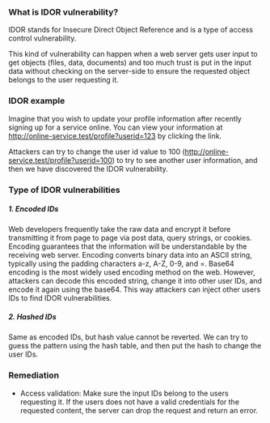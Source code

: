 ### What is IDOR vulnerability?
IDOR stands for Insecure Direct Object Reference and is a type of access control vulnerability.

This kind of vulnerability can happen when a web server gets user input to get objects (files, data, documents) and too much trust is put in the input data without checking on the server-side to ensure the requested object belongs to the user requesting it.

### IDOR example
Imagine that you wish to update your profile information after recently signing up for a service online. You can view your information at http://online-service.test/profile?userid=123 by clicking the link.

Attackers can try to change the user id value to 100 (http://online-service.test/profile?userid=100) to try to see another user information, and then we have discovered the IDOR vulnerability.

### Type of IDOR vulnerabilities
##### 1. Encoded IDs
Web developers frequently take the raw data and encrypt it before transmitting it from page to page via post data, query strings, or cookies. Encoding guarantees that the information will be understandable by the receiving web server. Encoding converts binary data into an ASCII string, typically using the padding characters a-z, A-Z, 0-9, and =. Base64 encoding is the most widely used encoding method on the web. However, attackers can decode this encoded string, change it into other user IDs, and encode it again using the base64. This way attackers can inject other users IDs to find IDOR vulnerabilities.

##### 2. Hashed IDs
Same as encoded IDs, but hash value cannot be reverted. We can try to guess the pattern using the hash table, and then put the hash to change the user IDs.

### Remediation
- Access validation: Make sure the input IDs belong to the users requesting it. If the users does not have a valid credentials for the requested content, the server can drop the request and return an error.




